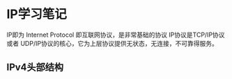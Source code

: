 # IP学习笔记

IP即为 Internet Protocol 即互联网协议，是非常基础的协议
IP协议是TCP/IP协议 或者 UDP/IP协议的核心，它为上层协议提供无状态，无连接，不可靠得服务。

## IPv4头部结构
